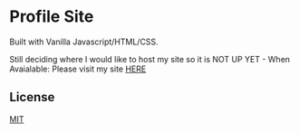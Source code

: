 # Profile Site

Built with Vanilla Javascript/HTML/CSS.

Still deciding where I would like to host my site so it is NOT UP YET - When Avaialable: Please visit my site [HERE]()

## License

[MIT](https://choosealicense.com/licenses/mit/)